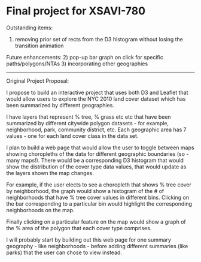 
Final project for XSAVI-780
=========================

Outstanding items:
1) removing prior set of rects from the D3 histogram without losing the transition animation

Future enhancements:
2) pop-up bar graph on click for specific paths/polygons/NTAs
3) incorporating other geographies



-------------------------
Original Project Proposal:

I propose to build an interactive project that uses both D3 and Leaflet that would allow users to  explore the NYC 2010 land cover dataset which has been summarized by different geographies.

I have layers that represent % tree, % grass etc etc that have been summarized by different citywide polygon datasets - for example, neighborhood, park, community district, etc. Each geographic area has 7 values - one for each land cover class in the data set.

I plan to build a web page that would allow the user to toggle between maps showing choropleths of the data for different geographic boundaries (so - many maps!).  There would be a corresponding D3 histogram that would show the distribution of the cover type data values, that would update as the layers shown the map changes. 

For example, if the user elects to see a choropleth that shows % tree cover by neighborhood, the graph would show a histogram of the # of neighborhoods that have % tree cover values in different bins.  Clicking on the bar corresponding to a particular bin would highlight the corresponding neighborhoods on the map.

Finally clicking on a particular feature on the map would show a graph of the % area of the polygon that each cover type comprises.

I will probably start by building out this web page for one summary geography - like neighborhoods - before adding different summaries (like parks) that the user can chose to view instead.